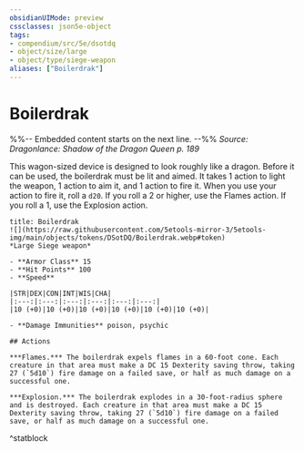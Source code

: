```yaml
---
obsidianUIMode: preview
cssclasses: json5e-object
tags:
- compendium/src/5e/dsotdq
- object/size/large
- object/type/siege-weapon
aliases: ["Boilerdrak"]
---
```

# Boilerdrak
%%-- Embedded content starts on the next line. --%%
*Source: Dragonlance: Shadow of the Dragon Queen p. 189*  

This wagon-sized device is designed to look roughly like a dragon. Before it can be used, the boilerdrak must be lit and aimed. It takes 1 action to light the weapon, 1 action to aim it, and 1 action to fire it. When you use your action to fire it, roll a `d20`. If you roll a 2 or higher, use the Flames action. If you roll a 1, use the Explosion action.

```ad-statblock
title: Boilerdrak
![](https://raw.githubusercontent.com/5etools-mirror-3/5etools-img/main/objects/tokens/DSotDQ/Boilerdrak.webp#token)
*Large Siege weapon*

- **Armor Class** 15
- **Hit Points** 100
- **Speed** 

|STR|DEX|CON|INT|WIS|CHA|
|:---:|:---:|:---:|:---:|:---:|:---:|
|10 (+0)|10 (+0)|10 (+0)|10 (+0)|10 (+0)|10 (+0)|

- **Damage Immunities** poison, psychic

## Actions

***Flames.*** The boilerdrak expels flames in a 60-foot cone. Each creature in that area must make a DC 15 Dexterity saving throw, taking 27 (`5d10`) fire damage on a failed save, or half as much damage on a successful one.

***Explosion.*** The boilerdrak explodes in a 30-foot-radius sphere and is destroyed. Each creature in that area must make a DC 15 Dexterity saving throw, taking 27 (`5d10`) fire damage on a failed save, or half as much damage on a successful one.
```
^statblock